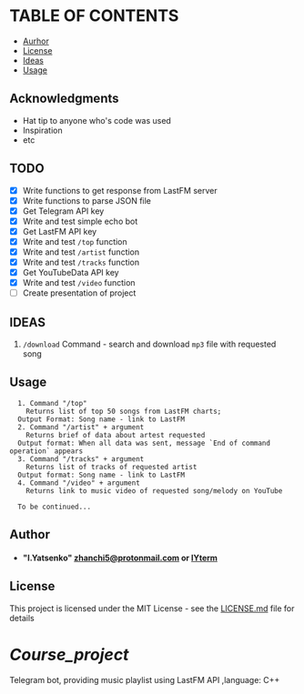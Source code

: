 # TABLE OF CONTENTS
* [Aurhor](#author)
* [License](#license)
* [Ideas](#IDEAS)
* [Usage](#usage)



## Acknowledgments

* Hat tip to anyone who's code was used
* Inspiration
* etc


## <a name='todo'></a> TODO

- [x] Write functions to get response from LastFM server
- [x] Write functions to parse JSON file
- [x] Get Telegram API key
- [x] Write and test simple echo bot
- [x] Get LastFM API key
- [x] Write and test `/top` function
- [x] Write and test `/artist` function
- [x] Write and test `/tracks` function
- [x] Get YouTubeData API key
- [x] Write and test `/video` function
- [ ] Create presentation of project

## <a name='ideas'></a> IDEAS
  1. `/download` Command - search and download `mp3` file with requested song

## <a name='usage'></a> Usage

```
  1. Command "/top"
    Returns list of top 50 songs from LastFM charts;
  Output Format: Song name - link to LastFM
  2. Command "/artist" + argument
    Returns brief of data about artest requested
  Output format: When all data was sent, message `End of command operation` appears
  3. Command "/tracks" + argument
    Returns list of tracks of requested artist
  Output format: Song name - link to LastFM
  4. Command "/video" + argument
    Returns link to music video of requested song/melody on YouTube

  To be continued...
```

## <a name="author"></a>Author
* #### "I.Yatsenko" <zhanchi5@protonmail.com> or [IYterm](https://github.com/IYterm)




## <a name='license'></a> License
This project is licensed under the MIT License - see the [LICENSE.md](LICENSE.md) file for details

# *Course_project*
Telegram bot, providing music playlist using LastFM API ,language: C++
